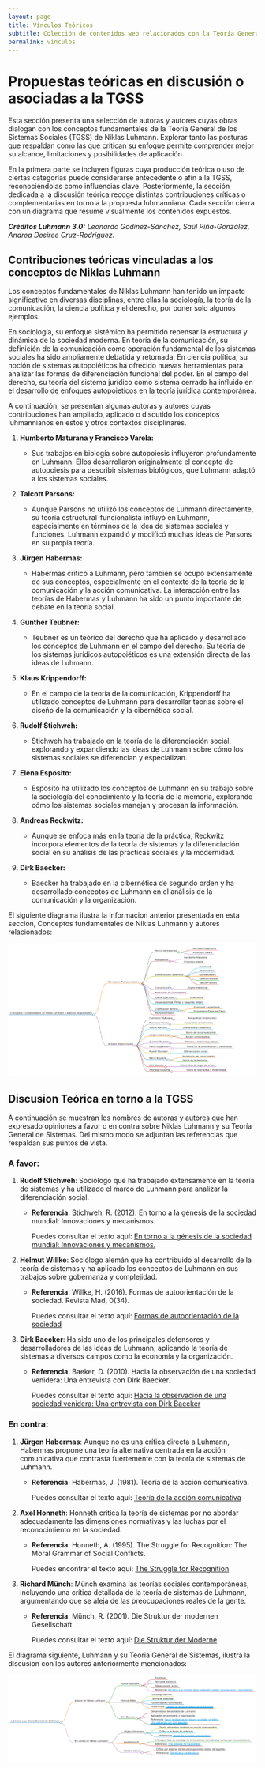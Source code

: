 ```yaml
---
layout: page
title: Vínculos Teóricos
subtitle: Colección de contenidos web relacionados con la Teoría General de Sistemas Sociales de Niklas Luhmann 
permalink: vinculos
---
```


# Propuestas teóricas en discusión o asociadas a la TGSS 

Esta sección presenta una selección de autoras y autores cuyas obras dialogan con los conceptos fundamentales de la Teoría General de los Sistemas Sociales (TGSS) de Niklas Luhmann. Explorar tanto las posturas que respaldan como las que critican su enfoque permite comprender mejor su alcance, limitaciones y posibilidades de aplicación.   

En la primera parte se incluyen figuras cuya producción teórica o uso de ciertas categorías puede considerarse antecedente o afín a la TGSS, reconociéndolas como influencias clave. Posteriormente, la sección dedicada a la discusión teórica recoge distintas contribuciones críticas o complementarias en torno a la propuesta luhmanniana. Cada sección cierra con un diagrama que resume visualmente los contenidos expuestos.   

***Créditos Luhmann 3.0:** Leonardo Godínez-Sánchez, Saúl Piña-González, Andrea Desiree Cruz-Rodríguez.*   

## Contribuciones teóricas vinculadas a los conceptos de Niklas Luhmann  

Los conceptos fundamentales de Niklas Luhmann han tenido un impacto significativo en diversas disciplinas, entre ellas la sociología, la teoría de la comunicación, la ciencia política y el derecho, por poner solo algunos ejemplos.  

En sociología, su enfoque sistémico ha permitido repensar la estructura y dinámica de la sociedad moderna. En teoría de la comunicación, su definición de la comunicación como operación fundamental de los sistemas sociales ha sido ampliamente debatida y retomada. En ciencia política, su noción de sistemas autopoiéticos ha ofrecido nuevas herramientas para analizar las formas de diferenciación funcional del poder. En el campo del derecho, su teoría del sistema jurídico como sistema cerrado ha influido en el desarrollo de enfoques autopoieticos en la teoría jurídica contemporánea.  

A continuación, se presentan algunas autoras y autores cuyas contribuciones han ampliado, aplicado o discutido los conceptos luhmannianos en estos y otros contextos disciplinares.

1. **Humberto Maturana y Francisco Varela:**
   - Sus trabajos en biología sobre autopoiesis influyeron profundamente en Luhmann. Ellos desarrollaron originalmente el concepto de autopoiesis para describir sistemas biológicos, que Luhmann adaptó a los sistemas sociales.


2. **Talcott Parsons:**
   - Aunque Parsons no utilizó los conceptos de Luhmann directamente, su teoría estructural-funcionalista influyó en Luhmann, especialmente en términos de la idea de sistemas sociales y funciones. Luhmann expandió y modificó muchas ideas de Parsons en su propia teoría.


3. **Jürgen Habermas:**
   - Habermas criticó a Luhmann, pero también se ocupó extensamente de sus conceptos, especialmente en el contexto de la teoría de la comunicación y la acción comunicativa. La interacción entre las teorías de Habermas y Luhmann ha sido un punto importante de debate en la teoría social.


4. **Gunther Teubner:**
   - Teubner es un teórico del derecho que ha aplicado y desarrollado los conceptos de Luhmann en el campo del derecho. Su teoría de los sistemas jurídicos autopoiéticos es una extensión directa de las ideas de Luhmann.


5. **Klaus Krippendorff:**
   - En el campo de la teoría de la comunicación, Krippendorff ha utilizado conceptos de Luhmann para desarrollar teorías sobre el diseño de la comunicación y la cibernética social.


6. **Rudolf Stichweh:**
   - Stichweh ha trabajado en la teoría de la diferenciación social, explorando y expandiendo las ideas de Luhmann sobre cómo los sistemas sociales se diferencian y especializan.


7. **Elena Esposito:**
   - Esposito ha utilizado los conceptos de Luhmann en su trabajo sobre la sociología del conocimiento y la teoría de la memoria, explorando cómo los sistemas sociales manejan y procesan la información.


8. **Andreas Reckwitz:**
   - Aunque se enfoca más en la teoría de la práctica, Reckwitz incorpora elementos de la teoría de sistemas y la diferenciación social en su análisis de las prácticas sociales y la modernidad.


9. **Dirk Baecker:**
   - Baecker ha trabajado en la cibernética de segundo orden y ha desarrollado conceptos de Luhmann en el análisis de la comunicación y la organización.


El siguiente diagrama ilustra la informacion anterior presentada en esta seccion, Conceptos fundamentales de Niklas Luhmann y autores relacionados:

![Diagrama](https://github.com/rosariorogel/luhmann/blob/main/assets/img/Conceptos%20fundamentales%20Luhmann.png.png?raw=true)



## Discusion Teórica en torno a la TGSS

A continuación se muestran los nombres de autoras y autores que han expresado opiniones a favor o en contra sobre Niklas Luhmann y su Teoría General de Sistemas. Del mismo modo se adjuntan las referencias que respaldan sus puntos de vista.

### A favor:

1. **Rudolf Stichweh**: Sociólogo que ha trabajado extensamente en la teoría de sistemas y ha utilizado el marco de Luhmann para analizar la diferenciación social.
   - **Referencia**: Stichweh, R. (2012).  En torno a la génesis de la sociedad mundial: Innovaciones y mecanismos.

     Puedes consultar el texto aquí: [En torno a la génesis de la sociedad mundial: Innovaciones y mecanismos.](https://revistamad.uchile.cl/index.php/RMAD/article/view/18892)


2. **Helmut Willke**: Sociólogo alemán que ha contribuido al desarrollo de la teoría de sistemas y ha aplicado los conceptos de Luhmann en sus trabajos sobre gobernanza y complejidad.
   - **Referencia**: Willke, H. (2016). Formas de autoorientación de la sociedad. Revista Mad, 0(34).

     Puedes consultar el texto aquí: [Formas de autoorientación de la sociedad](https://revistamad.uchile.cl/index.php/RMAD/article/view/40608)


3. **Dirk Baecker**: Ha sido uno de los principales defensores y desarrolladores de las ideas de Luhmann, aplicando la teoría de sistemas a diversos campos como la economía y la organización.
   - **Referencia**: Baeker, D. (2010). Hacia la observación de una sociedad venidera: Una entrevista con Dirk Baecker.

     Puedes consultar el texto aquí:  [Hacia la observación de una sociedad venidera: Una entrevista con Dirk Baecker](https://revistamad.uchile.cl/index.php/RMAD/article/view/27347)


### En contra:

1. **Jürgen Habermas**: Aunque no es una crítica directa a Luhmann, Habermas propone una teoría alternativa centrada en la acción comunicativa que contrasta fuertemente con la teoría de sistemas de Luhmann.
   - **Referencia**: Habermas, J. (1981). Teoría de la acción comunicativa.

     Puedes consultar el texto aquí:  [Teoría de la acción comunicativa](https://pics.unison.mx/doctorado/wp-content/uploads/2020/05/Teoria-de_la_accion_comunicativa-Habermas-Jurgen.pdf)


2. **Axel Honneth**: Honneth critica la teoría de sistemas por no abordar adecuadamente las dimensiones normativas y las luchas por el reconocimiento en la sociedad.
   - **Referencia**: Honneth, A. (1995). The Struggle for Recognition: The Moral Grammar of Social Conflicts.

     Puedes encontrar el texto aquí: [The Struggle for Recognition](https://cristianorodriguesdotcom.wordpress.com/wp-content/uploads/2013/06/honneth.pdf)


3. **Richard Münch**: Münch examina las teorías sociales contemporáneas, incluyendo una crítica detallada de la teoría de sistemas de Luhmann, argumentando que se aleja de las preocupaciones reales de la gente.
   - **Referencia**: Münch, R. (2001). Die Struktur der modernen Gesellschaft.

     Puedes consultar el texto aquí: [Die Struktur der Moderne](https://www.suhrkamp.de/buch/richard-muench-die-struktur-der-moderne-t-9783518576878)


El diagrama siguiente, Luhmann y su Teoria General de Sistemas, ilustra la discusion con los autores anteriormente mencionados:

![Diagrama](https://github.com/rosariorogel/luhmann/blob/main/assets/img/A%20favor%20o%20en%20contra%20de%20Luhmann.png.png?raw=true)
